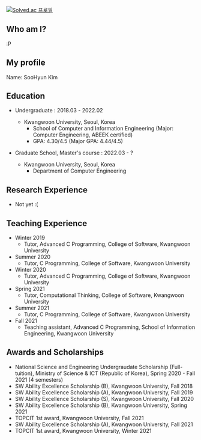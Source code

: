 [![Solved.ac
프로필](http://mazassumnida.wtf/api/v2/generate_badge?boj=kdsh5800)](https://solved.ac/kdsh5800)

## Who am I?
:P

## My profile
Name: SooHyun Kim

## Education
- Undergraduate : 2018.03 - 2022.02
  - Kwangwoon University, Seoul, Korea
    - School of Computer and Information Engineering (Major: Computer Engineering, ABEEK certified)
    - GPA: 4.30/4.5 (Major GPA: 4.44/4.5)

- Graduate School, Master's course : 2022.03 - ?
  - Kwangwoon University, Seoul, Korea
    - Department of Computer Engineering

## Research Experience
- Not yet :(

## Teaching Experience
- Winter 2019
  - Tutor, Advanced C Programming, College of Software, Kwangwoon University
- Summer 2020
  - Tutor, C Programming, College of Software, Kwangwoon University
- Winter 2020
  - Tutor, Advanced C Programming, College of Software, Kwangwoon University
- Spring 2021
  - Tutor, Computational Thinking, College of Software, Kwangwoon University
- Summer 2021
  - Tutor, C Programming, College of Software, Kwangwoon University
- Fall 2021
  - Teaching assistant, Advanced C Programming, School of Information Engineering, Kwangwoon University

## Awards and Scholarships
- National Science and Engineering Undergraudate Scholarship (Full-tuition), Ministry of Science & ICT (Republic of Korea), Spring 2020 - Fall 2021 (4 semesters)
- SW Ability Excellence Scholarship (B), Kwangwoon University, Fall 2018
- SW Ability Excellence Scholarship (A), Kwangwoon University, Fall 2019
- SW Ability Excellence Scholarship (S), Kwangwoon University, Fall 2020
- SW Ability Excellence Scholarship (B), Kwangwoon University, Spring 2021
- TOPCIT 1st award, Kwangwoon University, Fall 2021
- SW Ability Excellence Scholarship (A), Kwangwoon University, Fall 2021
- TOPCIT 1st award, Kwangwoon University, Winter 2021

<!--
**RapidWorkers/RapidWorkers** is a ✨ _special_ ✨ repository because its `README.md` (this file) appears on your GitHub profile.

Here are some ideas to get you started:

- 🔭 I’m currently working on ...
- 🌱 I’m currently learning ...
- 👯 I’m looking to collaborate on ...
- 🤔 I’m looking for help with ...
- 💬 Ask me about ...
- 📫 How to reach me: ...
- 😄 Pronouns: ...
- ⚡ Fun fact: ...
-->
